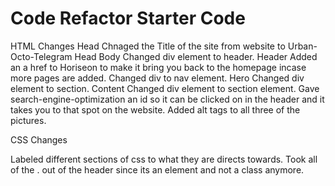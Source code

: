 # Code Refactor Starter Code

HTML Changes
Head
    Chnaged the Title of the site from website to Urban-Octo-Telegram
Head
Body 
    Changed div element to header.
    Header
        Added an a href to Horiseon to make it bring you back to the homepage incase more pages are added.
        Changed div to nav element.
    Hero
        Changed div element to section.
    Content
        Changed div element to section element.
        Gave search-engine-optimization an id so it can be clicked on in the header and it takes you to that spot on the website.
        Added alt tags to all three of the pictures.


CSS Changes

Labeled different sections of css to what they are directs towards.
Took all of the . out of the header since its an element and not a class anymore.




